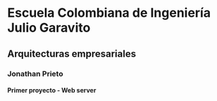 # Escuela Colombiana de Ingeniería Julio Garavito
## Arquitecturas empresariales
### Jonathan Prieto 
#### Primer proyecto - Web server
